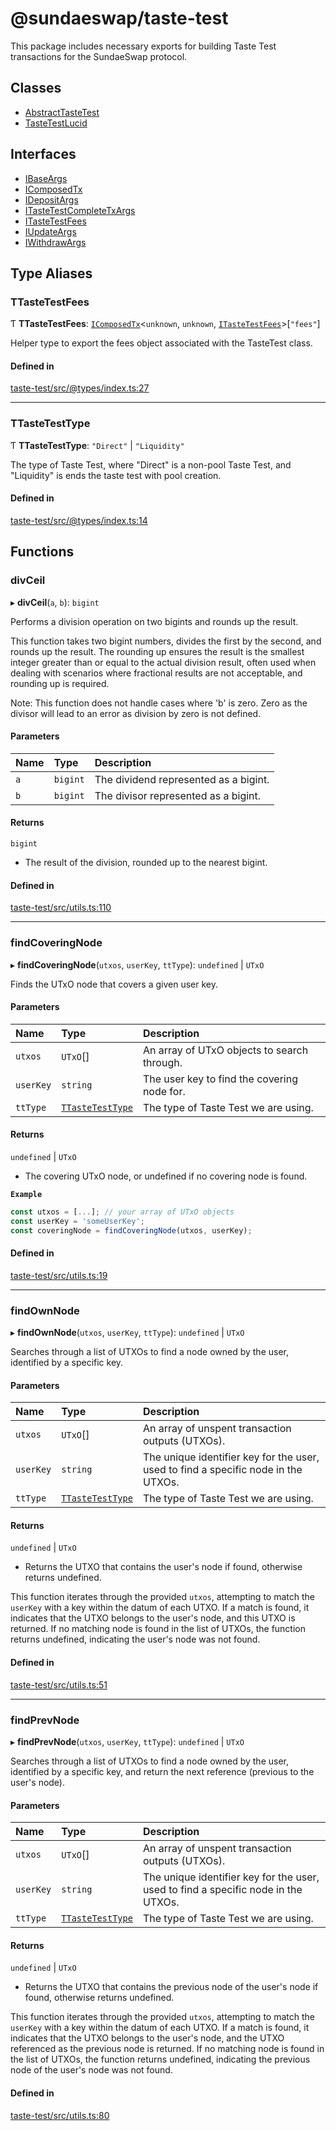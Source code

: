 # @sundaeswap/taste-test

This package includes necessary exports for building Taste
Test transactions for the SundaeSwap protocol.

## Classes

- [AbstractTasteTest](classes/AbstractTasteTest.md)
- [TasteTestLucid](classes/TasteTestLucid.md)

## Interfaces

- [IBaseArgs](interfaces/IBaseArgs.md)
- [IComposedTx](interfaces/IComposedTx.md)
- [IDepositArgs](interfaces/IDepositArgs.md)
- [ITasteTestCompleteTxArgs](interfaces/ITasteTestCompleteTxArgs.md)
- [ITasteTestFees](interfaces/ITasteTestFees.md)
- [IUpdateArgs](interfaces/IUpdateArgs.md)
- [IWithdrawArgs](interfaces/IWithdrawArgs.md)

## Type Aliases

### TTasteTestFees

Ƭ **TTasteTestFees**: [`IComposedTx`](interfaces/IComposedTx.md)\<`unknown`, `unknown`, [`ITasteTestFees`](interfaces/ITasteTestFees.md)\>[``"fees"``]

Helper type to export the fees object associated with the TasteTest class.

#### Defined in

[taste-test/src/@types/index.ts:27](https://github.com/SundaeSwap-finance/sundae-sdk/blob/main/packages/taste-test/src/@types/index.ts#L27)

___

### TTasteTestType

Ƭ **TTasteTestType**: ``"Direct"`` \| ``"Liquidity"``

The type of Taste Test, where "Direct" is a non-pool Taste Test, and "Liquidity"
is ends the taste test with pool creation.

#### Defined in

[taste-test/src/@types/index.ts:14](https://github.com/SundaeSwap-finance/sundae-sdk/blob/main/packages/taste-test/src/@types/index.ts#L14)

## Functions

### divCeil

▸ **divCeil**(`a`, `b`): `bigint`

Performs a division operation on two bigints and rounds up the result.

This function takes two bigint numbers, divides the first by the second, and rounds up the result.
The rounding up ensures the result is the smallest integer greater than or equal to the actual division result,
often used when dealing with scenarios where fractional results are not acceptable, and rounding up is required.

Note: This function does not handle cases where 'b' is zero. Zero as the divisor will lead to an error as division by zero is not defined.

#### Parameters

| Name | Type | Description |
| :------ | :------ | :------ |
| `a` | `bigint` | The dividend represented as a bigint. |
| `b` | `bigint` | The divisor represented as a bigint. |

#### Returns

`bigint`

- The result of the division, rounded up to the nearest bigint.

#### Defined in

[taste-test/src/utils.ts:110](https://github.com/SundaeSwap-finance/sundae-sdk/blob/main/packages/taste-test/src/utils.ts#L110)

___

### findCoveringNode

▸ **findCoveringNode**(`utxos`, `userKey`, `ttType`): `undefined` \| `UTxO`

Finds the UTxO node that covers a given user key.

#### Parameters

| Name | Type | Description |
| :------ | :------ | :------ |
| `utxos` | `UTxO`[] | An array of UTxO objects to search through. |
| `userKey` | `string` | The user key to find the covering node for. |
| `ttType` | [`TTasteTestType`](modules.md#ttastetesttype) | The type of Taste Test we are using. |

#### Returns

`undefined` \| `UTxO`

- The covering UTxO node, or undefined if no covering node is found.

**`Example`**

```ts
const utxos = [...]; // your array of UTxO objects
const userKey = 'someUserKey';
const coveringNode = findCoveringNode(utxos, userKey);
```

#### Defined in

[taste-test/src/utils.ts:19](https://github.com/SundaeSwap-finance/sundae-sdk/blob/main/packages/taste-test/src/utils.ts#L19)

___

### findOwnNode

▸ **findOwnNode**(`utxos`, `userKey`, `ttType`): `undefined` \| `UTxO`

Searches through a list of UTXOs to find a node owned by the user, identified by a specific key.

#### Parameters

| Name | Type | Description |
| :------ | :------ | :------ |
| `utxos` | `UTxO`[] | An array of unspent transaction outputs (UTXOs). |
| `userKey` | `string` | The unique identifier key for the user, used to find a specific node in the UTXOs. |
| `ttType` | [`TTasteTestType`](modules.md#ttastetesttype) | The type of Taste Test we are using. |

#### Returns

`undefined` \| `UTxO`

- Returns the UTXO that contains the user's node if found, otherwise returns undefined.

This function iterates through the provided `utxos`, attempting to match the `userKey` with a key within the datum of each UTXO.
If a match is found, it indicates that the UTXO belongs to the user's node, and this UTXO is returned.
If no matching node is found in the list of UTXOs, the function returns undefined, indicating the user's node was not found.

#### Defined in

[taste-test/src/utils.ts:51](https://github.com/SundaeSwap-finance/sundae-sdk/blob/main/packages/taste-test/src/utils.ts#L51)

___

### findPrevNode

▸ **findPrevNode**(`utxos`, `userKey`, `ttType`): `undefined` \| `UTxO`

Searches through a list of UTXOs to find a node owned by the user, identified by a specific key, and return the next reference (previous to the user's node).

#### Parameters

| Name | Type | Description |
| :------ | :------ | :------ |
| `utxos` | `UTxO`[] | An array of unspent transaction outputs (UTXOs). |
| `userKey` | `string` | The unique identifier key for the user, used to find a specific node in the UTXOs. |
| `ttType` | [`TTasteTestType`](modules.md#ttastetesttype) | The type of Taste Test we are using. |

#### Returns

`undefined` \| `UTxO`

- Returns the UTXO that contains the previous node of the user's node if found, otherwise returns undefined.

This function iterates through the provided `utxos`, attempting to match the `userKey` with a key within the datum of each UTXO.
If a match is found, it indicates that the UTXO belongs to the user's node, and the UTXO referenced as the previous node is returned.
If no matching node is found in the list of UTXOs, the function returns undefined, indicating the previous node of the user's node was not found.

#### Defined in

[taste-test/src/utils.ts:80](https://github.com/SundaeSwap-finance/sundae-sdk/blob/main/packages/taste-test/src/utils.ts#L80)
